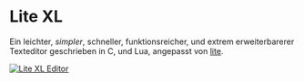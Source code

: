 # Lite XL

Ein leichter, *simpler*, schneller, funktionsreicher, und extrem erweiterbarerer Texteditor geschrieben in C, und Lua, angepasst von [lite](https://github.com/rxi/lite/).

[![Lite XL Editor](/assets/img/editor.png)](/assets/img/editor.png)

